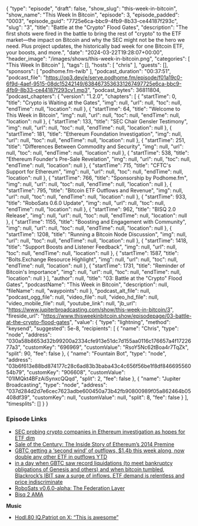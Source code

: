 {
  "type": "episode",
  "draft": false,
  "show_slug": "this-week-in-bitcoin",
  "show_name": "This Week In Bitcoin",
  "episode": 3,
  "episode_padded": "0003",
  "episode_guid": "7725e6ca-bbc9-4fb9-8b33-ce44187f293c",
  "slug": "3",
  "title": "Battle at the \"Crypto\" Flood Gates",
  "description": "The first shots were fired in the battle to bring the rest of \"crypto\" to the ETF market—the impact on Bitcoin and why the SEC might not be the hero we need. Plus project updates, the historically bad week for one Bitcoin ETF, your boosts, and more.",
  "date": "2024-03-22T19:28:07+00:00",
  "header_image": "/images/shows/this-week-in-bitcoin.png",
  "categories": [
    "This Week In Bitcoin"
  ],
  "tags": [],
  "hosts": [
    "chris"
  ],
  "guests": [],
  "sponsors": [
    "podhome.fm-twib"
  ],
  "podcast_duration": "00:37:51",
  "podcast_file": "https://op3.dev/e/serve.podhome.fm/episode/f01a19c0-6f9d-4aef-9515-08dc15242149/6384673536331267497725e6ca-bbc9-4fb9-8b33-ce44187f293cv1.mp3",
  "podcast_bytes": 36811804,
  "podcast_chapters": {
    "version": "1.2.0",
    "chapters": [
      {
        "startTime": 0,
        "title": "Crypto is Waiting at the Gates",
        "img": null,
        "url": null,
        "toc": null,
        "endTime": null,
        "location": null
      },
      {
        "startTime": 64,
        "title": "Welcome to This Week in Bitcoin",
        "img": null,
        "url": null,
        "toc": null,
        "endTime": null,
        "location": null
      },
      {
        "startTime": 133,
        "title": "SEC Chair Gensler Testimony",
        "img": null,
        "url": null,
        "toc": null,
        "endTime": null,
        "location": null
      },
      {
        "startTime": 181,
        "title": "Ethereum Foundation Investigation",
        "img": null,
        "url": null,
        "toc": null,
        "endTime": null,
        "location": null
      },
      {
        "startTime": 251,
        "title": "Differences Between Commodity and Security",
        "img": null,
        "url": null,
        "toc": null,
        "endTime": null,
        "location": null
      },
      {
        "startTime": 538,
        "title": "Ethereum Founder's Pre-Sale Revelation",
        "img": null,
        "url": null,
        "toc": null,
        "endTime": null,
        "location": null
      },
      {
        "startTime": 715,
        "title": "CFTC's Support for Ethereum",
        "img": null,
        "url": null,
        "toc": null,
        "endTime": null,
        "location": null
      },
      {
        "startTime": 766,
        "title": "Sponsorship by Podhome.fm",
        "img": null,
        "url": null,
        "toc": null,
        "endTime": null,
        "location": null
      },
      {
        "startTime": 795,
        "title": "Bitcoin ETF Outflows and Revenue",
        "img": null,
        "url": null,
        "toc": null,
        "endTime": null,
        "location": null
      },
      {
        "startTime": 933,
        "title": "RoboSats 0.6.0 Update",
        "img": null,
        "url": null,
        "toc": null,
        "endTime": null,
        "location": null
      },
      {
        "startTime": 962,
        "title": "BISQ 2.0 Release",
        "img": null,
        "url": null,
        "toc": null,
        "endTime": null,
        "location": null
      },
      {
        "startTime": 1155,
        "title": "Boosting and Engagement with Community",
        "img": null,
        "url": null,
        "toc": null,
        "endTime": null,
        "location": null
      },
      {
        "startTime": 1208,
        "title": "Running a Bitcoin Node Discussion",
        "img": null,
        "url": null,
        "toc": null,
        "endTime": null,
        "location": null
      },
      {
        "startTime": 1418,
        "title": "Support Boosts and Listener Feedback",
        "img": null,
        "url": null,
        "toc": null,
        "endTime": null,
        "location": null
      },
      {
        "startTime": 1587,
        "title": "Bolts.Exchange Resource Highlight",
        "img": null,
        "url": null,
        "toc": null,
        "endTime": null,
        "location": null
      },
      {
        "startTime": 1731,
        "title": "Reminder of Bitcoin's Importance",
        "img": null,
        "url": null,
        "toc": null,
        "endTime": null,
        "location": null
      }
    ],
    "author": null,
    "title": "03: Battle at the \"Crypto\" Flood Gates",
    "podcastName": "This Week in Bitcoin",
    "description": null,
    "fileName": null,
    "waypoints": null
  },
  "podcast_alt_file": null,
  "podcast_ogg_file": null,
  "video_file": null,
  "video_hd_file": null,
  "video_mobile_file": null,
  "youtube_link": null,
  "jb_url": "https://www.jupiterbroadcasting.com/show/this-week-in-bitcoin/3",
  "fireside_url": "https://www.thisweekinbitcoin.show/episodepage/03-battle-at-the-crypto-flood-gates",
  "value": {
    "type": "lightning",
    "method": "keysend",
    "suggested": 5e-8,
    "recipients": [
      {
        "name": "Chris",
        "type": "node",
        "address": "030a58b8653d32b99200a2334cfe913e51dc7d155aa0116c176657a4f1722677a3",
        "customKey": "696969",
        "customValue": "RsoY5Nc62tBoa4r7TqZk",
        "split": 90,
        "fee": false
      },
      {
        "name": "Fountain Bot",
        "type": "node",
        "address": "03b6f613e88bd874177c28c6ad83b3baba43c4c656f56be1f8df84669556054b79",
        "customKey": "906608",
        "customValue": "01IMQkt4BFzAiSynxcQQqd",
        "split": 2,
        "fee": false
      },
      {
        "name": "Jupiter Broadcasting",
        "type": "node",
        "address": "037d284d2d7e6cec7623adbe600450a73b42fb90800989f05a862464b05408df39",
        "customKey": null,
        "customValue": null,
        "split": 8,
        "fee": false
      }
    ],
    "timesplits": []
  }
}


### Episode Links

* [SEC probing crypto companies in Ethereum investigation as hopes for ETF dim ](https://fortune.com/crypto/2024/03/20/sec-gary-gensler-ethereum-security-commodity-crypto-foundation/?s=09)
* [Sale of the Century: The Inside Story of Ethereum’s 2014 Premine ](https://www.coindesk.com/markets/2020/07/11/sale-of-the-century-the-inside-story-of-ethereums-2014-premine/)
* [GBTC getting a ‘second wind’ of outflows, $1.4b this week along, now double any other ETF in outflows YTD](https://twitter.com/EricBalchunas/status/1770793028631888207)
* [in a day when GBTC saw record liquidations (to meet bankruptcy obligations of Genesis and others) and when bitcoin tumbled, Blackrock’s IBIT saw a surge of inflows. ETF demand is relentless and price indiscriminate](https://twitter.com/zerohedge/status/1770055737462440294)
* [RoboSats v0.6.0-alpha: The Federation Layer](https://www.nobsbitcoin.com/robosats-v0-6-0-alpha/)
* [Bisq 2 AMA](https://stacker.news/items/469058)
  
**Music**

* [Hodl.80 IQ.Patriot on X: “This is awesome”](https://twitter.com/The_BTC_Patriot/status/1767979823782048039)


